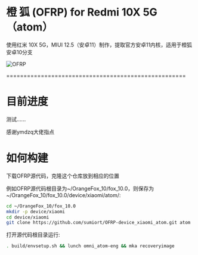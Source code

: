 # 橙 狐 (OFRP) for Redmi 10X 5G（atom）
使用红米 10X 5G，MIUI 12.5（安卓11）制作，提取官方安卓11内核，适用于橙狐安卓10分支

![OFRP](https://image.ibb.co/cTMWux/logo.jpg "OFRP")

====================================================

# 目前进度
测试......

感谢ymdzq大佬指点

# 如何构建
下载OFRP源代码，克隆这个仓库放到相应的位置

例如OFRP源代码根目录为~/OrangeFox_10/fox_10.0，则保存为~/OrangeFox_10/fox_10.0/device/xiaomi/atom/:

```bash
cd ~/OrangeFox_10/fox_10.0
mkdir -p device/xiaomi
cd device/xiaomi
git clone https://github.com/sumiort/OFRP-device_xiaomi_atom.git atom
```

打开源代码根目录运行:

```bash
. build/envsetup.sh && lunch omni_atom-eng && mka recoveryimage
```
